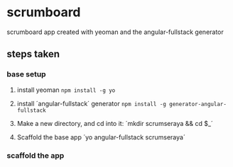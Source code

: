 # scrumboard
scrumboard app created with yeoman and the angular-fullstack generator

## steps taken

### base setup

1) install yeoman
`npm install -g yo`

2) install ´angular-fullstack´ generator
`npm install -g generator-angular-fullstack`

3) Make a new directory, and cd into it:
´mkdir scrumseraya && cd $_´

4) Scaffold the base app
´yo angular-fullstack scrumseraya´

### scaffold the app
